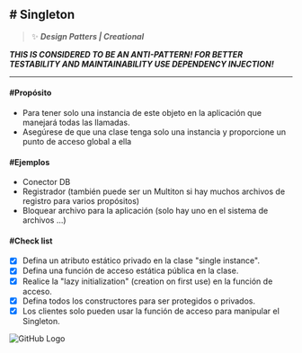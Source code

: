 ## \# Singleton 
>:sparkles: ***Design Patters | Creational***

***THIS IS CONSIDERED TO BE AN ANTI-PATTERN! FOR BETTER TESTABILITY AND MAINTAINABILITY USE DEPENDENCY INJECTION!***

---
#### \#Propósito
- Para tener solo una instancia de este objeto en la aplicación que manejará todas las llamadas.
- Asegúrese de que una clase tenga solo una instancia y proporcione un punto de acceso global a ella

#### \#Ejemplos
- Conector DB
- Registrador (también puede ser un Multiton si hay muchos archivos de registro para varios propósitos)
- Bloquear archivo para la aplicación (solo hay uno en el sistema de archivos ...)

#### \#Check list

- [x] Defina un atributo estático privado en la clase "single instance".
- [x] Defina una función de acceso estática pública en la clase.
- [x] Realice la "lazy initialization" (creation on first use) en la función de acceso.
- [x] Defina todos los constructores para ser protegidos o privados.
- [x] Los clientes solo pueden usar la función de acceso para manipular el Singleton.

![GitHub Logo](https://designpatternsphp.readthedocs.io/en/latest/_images/uml19.png)

